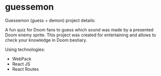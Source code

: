 # guessemon

Guessemon (guess + demon) project details:

A fun quiz for Doom fans to guess which sound was made by a presented Doom enemy sprite. This project was created for entertaining and allows to check your knowledge in Doom bestiary.

Using technologies:
* WebPack
* React JS
* React Routes